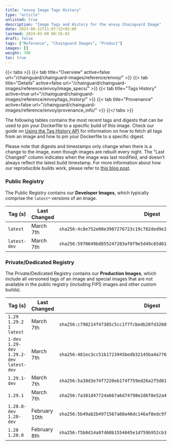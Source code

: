 ```yaml
---
title: "envoy Image Tags History"
type: "article"
unlisted: true
description: "Image Tags and History for the envoy Chainguard Image"
date: 2023-06-22T11:07:52+02:00
lastmod: 2024-03-08 00:56:03
draft: false
tags: ["Reference", "Chainguard Images", "Product"]
images: []
weight: 700
toc: true
---
```


{{< tabs >}}
{{< tab title="Overview" active=false url="/chainguard/chainguard-images/reference/envoy/" >}}
{{< tab title="Details" active=false url="/chainguard/chainguard-images/reference/envoy/image_specs/" >}}
{{< tab title="Tags History" active=true url="/chainguard/chainguard-images/reference/envoy/tags_history/" >}}
{{< tab title="Provenance" active=false url="/chainguard/chainguard-images/reference/envoy/provenance_info/" >}}
{{</ tabs >}}

The following tables contains the most recent tags and digests that can be used to pin your Dockerfile to a specific build of this image. Check our guide on [Using the Tag History API](/chainguard/chainguard-images/using-the-tag-history-api/) for information on how to fetch all tags from an image and how to pin your Dockerfile to a specific digest.

Please note that digests and timestamps only change when there is a change to the image, even though images are rebuilt every night. The "Last Changed" column indicates when the image was last modified, and doesn't always reflect the latest build timestamp. For more information about how our reproducible builds work, please refer to [this blog post](https://www.chainguard.dev/unchained/reproducing-chainguards-reproducible-image-builds).

### Public Registry
The Public Registry contains our **Developer Images**, which typically comprise the `latest*` versions of an image.

| Tag (s)       | Last Changed | Digest                                                                    |
|---------------|--------------|---------------------------------------------------------------------------|
|  `latest`     | March 7th    | `sha256:4c8e752e08e3907276723c19c782ded9e2fc1210698faf3706093f2351678a85` |
|  `latest-dev` | March 7th    | `sha256:5970649bd855247203af0f9e5d49c65d612eb16eb78fe9b353a6f0938d1ac751` |


### Private/Dedicated Registry
The Private/Dedicated Registry contains our **Production Images**, which include all versioned tags of an image and special images that are not available in the public registry (including FIPS images and other custom builds).

| Tag (s)                                       | Last Changed  | Digest                                                                    |
|-----------------------------------------------|---------------|---------------------------------------------------------------------------|
|  `1.29` `1.29.2` `1` `latest`                 | March 7th     | `sha256:c798214f47385c5cc1f7fcbedb28fd3260686894dab4eb6048c695e4ad271583` |
|  `1-dev` `1.29-dev` `1.29.2-dev` `latest-dev` | March 7th     | `sha256:481ec3cc51b1723945bedb32145ba4a776ee076272d187a3ce253cdde23634f8` |
|  `1.29.1-dev`                                 | March 7th     | `sha256:5a38d3e74f7220eb174f759ed26a2f5d01fec2067806cfd980afaec33965e7f4` |
|  `1.29.1`                                     | March 7th     | `sha256:7a381d47724a667a6d74798e2d6f8e52a4837853b1e2269bb440e77985fcd117` |
|  `1.28.0-dev` `1.28-dev`                      | February 10th | `sha256:5b49ab2b4971567a60a46dc146af8edc9f9d0452bd97504168b8711f8ccfb43b` |
|  `1.28` `1.28.0`                              | February 8th  | `sha256:f5b0d14a97d60b1554845e1d759b952cb31a5dbc0c9cc6111cedfff6c6942df5` |

